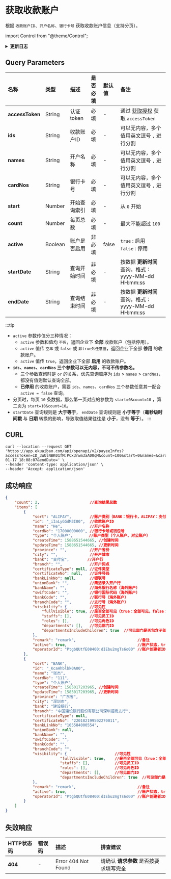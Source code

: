 # 获取收款账户
根据 `收款账户ID`、`开户名称`、`银行卡号` 获取收款账户信息（支持分页）。

import Control from "@theme/Control";

<Control
method="GET"
url="/api/openapi/v2/payeeInfos"
/>

<details>
  <summary><b>更新日志</b></summary>
  <div>

  [**1.8.0**](/docs/open-api/notice/update-log#180) &emsp; -> 🐞 修复了获取 `WEIXIN`（微信）、`OTHER`（其他）类型收款账户时，`certificateType`（证件类型 ）、`certificateNo`（证件号码）返回空的BUG。<br/>
  [**1.2.0**](/docs/open-api/notice/update-log#120) &emsp; -> 🆕 新增了 `active` 参数描述，并且响应数据中增加了 `active` 参数。<br/>
  [**1.1.0**](/docs/open-api/notice/update-log#110) &emsp; -> 🆕 新增了 `startDate` 和 `endDate` 参数，根据 **更新时间** 过滤列表数据，并且返回值中增加 `createTime` 和 `updateTime` 参数。<br/>
  [**0.7.160**](/docs/open-api/notice/update-log#07160) -> 🆕 新增了 `active`（账户是否启用）参数过滤收款账户信息。<br/>

  </div>
</details>

## Query Parameters

| 名称 | 类型 | 描述 | 是否必填 | 默认值 | 备注 |
| :--- | :--- | :--- | :--- |:--- | :--- |
| **accessToken** | String  | 认证token   | 必填  | - | 通过 [获取授权](/docs/open-api/getting-started/auth) 获取 `accessToken` |
| **ids**         | String  | 收款账户ID   | 必填 | - | 可以无内容，多个值用英文逗号 `,` 进行分割 |
| **names**       | String  | 开户名称     | 必填 | - | 可以无内容，多个值用英文逗号 `,` 进行分割 |
| **cardNos**     | String  | 银行卡号     | 必填 | - | 可以无内容，多个值用英文逗号 `,` 进行分割 |
| **start**       | Number  | 开始查询索引  | 必填  | - | 从 `0` 开始 |
| **count**       | Number  | 每页总数     | 必填  | - | 最大不能超过 `100` |
| **active**      | Boolean | 账户是否启用  | 非必填 | false | `true` : 启用 &emsp; `false` : 停用 |
| **startDate**   | String | 查询开始时间 | 非必填 | - | 按数据 **更新时间** 查询，格式：yyyy-MM-dd HH:mm:ss |
| **endDate**     | String | 查询结束时间 | 非必填 | - | 按数据 **更新时间** 查询，格式：yyyy-MM-dd HH:mm:ss |

:::tip
- `active` 参数传值分三种情况：
    - `active` 参数和值均 `不传`，返回企业下 **全部** 收款账户（包括停用）。
    - `active` 值传 `空串` 或 `false` 或 `非true外任意值`，返回企业下全部 **停用** 的收款账户。
    - `active` 值传 `true`，返回企业下全部 **启用** 的收款账户。
- **`ids`、`names`、`cardNos` 三个参数可以无内容，不可不传参数名。**
  - 三个参数查询时是 `or` 的关系，优先查询顺序为 `ids` > `names` > `cardNos`，都没有值则默认查询全部。
  - **已停用** 的收款账户，需要 `ids`、`names`、`cardNos` 三个参数任意其一配合 `active = false` 查询。
- 分页时，每页 `10` 条数据，那么第一页对应的参数为 `start=0&count=10` ，第二页为 `start=10&count=10`。
- `startDate` 查询规则是 **大于等于**， `endDate` 查询规则是 **小于等于**（**毫秒级时间戳** 与 **日期** 转换的影响，导致取值结果往往是 **小于**，没有 **等于**）。
:::

## CURL
```shell
curl --location --request GET 'https://app.ekuaibao.com/api/openapi/v2/payeeInfos?accessToken=ID_3uUlNBK01fM:PCx3rwm3aA00qM&count=100&start=0&names=&cardNos=&ids=&active=true&startDate=2022-01-17 18:08:07&endDate=' \
--header 'content-type: application/json' \
--header 'Accept: application/json'
```

## 成功响应
```json
{
    "count": 2,                      //查询结果总数
    "items": [
        {
            "sort": "ALIPAY",        //账户类别（BANK：银行卡，ALIPAY：支付宝，OVERSEABANK：海外账号，CHECK：支票，ACCEPTANCEBILL：承兑汇票，OTHER：其他，WALLET：钱包）
            "id": "_iIaLyGGdM3I00",  //收款账户ID
            "name": "He",            //开户名称
            "cardNo": "17000000000", //银行卡号或钱包号
            "type": "个人账户",       //账户类型（个人账户、对公账户）
            "createTime": 1588651544665, //创建时间
            "updateTime": 1588651544665, //更新时间
            "province": "",          //开户省份
            "city": "",              //开户城市
            "bank": "支付宝",        //开户行
            "branch": "",            //开户网点
            "certificateType": null, //证件类型
            "certificateNo": null,   //证件号码
            "bankLinkNo": null,      //银联号
            "unionBank": "",         //简洁录入开户行
            "bankName": "",          //海外银行名称（海外账户）
            "swiftCode": "",         //银行国际代码（海外账户）
            "bankCode": "",          //联行号（海外账户）
            "branchCode": "",        //支行号（海外账户）
            "visibility": {          //可见性
                "fullVisible": true, //是否全部可见（true：全部可见，false：指定人员可见）
                "staffs": [],        //可见员工ID
                "roles": [],         //可见角色ID
                "departments": [],   //可见部门ID
                "departmentsIncludeChildren": true  //可见部门是否包含子部门（true：是，false：否）
            },
            "remark": "remark",                           //备注
            "active": true,                               //账户状态，true：启用，false：停用
            "operatorId": "PtgbQUtfE08400:dIEbu2mgTs6o00" //账户创建者ID
        },
        {
            "sort": "BANK",
            "id": "_KcaHhblbk0A00",
            "name": "张杰",
            "cardNo": "111",
            "type": "个人账户",
            "createTime": 1585017203965, //创建时间
            "updateTime": 1585017203965, //更新时间
            "province": "广东省",
            "city": "深圳市",
            "bank": "建设银行",
            "branch": "中国建设银行股份有限公司深圳招商支行",
            "certificateType": null,
            "certificateNo": "220182199502270011",
            "bankLinkNo": "105584000554",
            "unionBank": null,
            "bankName": "",
            "swiftCode": "",
            "bankCode": "",
            "branchCode": "",
            "visibility": {                     //可见性
                        "fullVisible": true,    //是否全部可见（true：全部可见，false：指定人员可见）
                        "staffs": [],           //可见员工ID
                        "roles": [],            //可见角色ID
                        "departments": [],      //可见部门ID
                        "departmentsIncludeChildren": true  //可见部门是否包含子部门（true：是，false：否）
            },
            "remark": "remark",                           //备注
            "active": true,                               //账户状态，true：启用；false：停用
            "operatorId": "PtgbQUtfE08400:dIEbu2mgTs6o00" //账户创建者ID
        }
    ]
}
```

## 失败响应
| HTTP状态码 | 错误码 | 描述 | 排查建议 |
| :--- | :--- | :--- | :--- |
| **404** | - | Error 404 Not Found | 请确认 **请求参数** 是否按要求填写完全 | 

